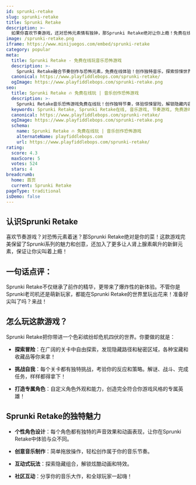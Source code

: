 ```yaml
---
id: sprunki-retake
slug: sprunki-retake
title: Sprunki Retake
description: >-
  如果你喜欢节奏游戏，还对恐怖元素情有独钟，那Sprunki Retake绝对让你上瘾！免费在线体验音乐创作的惊悚魅力！
image: /sprunki-retake.png
iframe: https://www.minijuegos.com/embed/sprunki-retake
category: popular
meta:
  title: Sprunki Retake - 免费在线玩音乐恐怖游戏
  description: >-
    Sprunki Retake融合节奏创作与恐怖元素，免费在线体验！创作独特音乐，探索惊悚世界，与全球玩家分享你的作品！
  canonical: https://www.playfiddlebops.com/sprunki-retake/
  ogImage: https://www.playfiddlebops.com/sprunki-retake.png
seo:
  title: Sprunki Retake 🔥 免费在线玩 | 音乐创作恐怖游戏
  description: >-
    Sprunki Retake音乐恐怖游戏免费在线玩！创作独特节奏，体验惊悚冒险，解锁隐藏内容，与全球玩家分享你的音乐作品！
  keywords: Sprunki Retake, Sprunki Retake在线, 音乐游戏, 节奏游戏, 免费游戏, 恐怖游戏, 音乐创作游戏, 在线玩
  canonical: https://www.playfiddlebops.com/sprunki-retake/
  ogImage: https://www.playfiddlebops.com/sprunki-retake.png
  schema:
    name: Sprunki Retake 🔥 免费在线玩 | 音乐创作恐怖游戏
    alternateName: playfiddlebops.com
    url: https://www.playfiddlebops.com/sprunki-retake/
rating:
  score: 4.3
  maxScore: 5
  votes: 524
  stars: 4
breadcrumb:
  home: 首页
  current: Sprunki Retake
pageType: traditional
isDemo: false
---
```


## 认识Sprunki Retake

喜欢节奏游戏？对恐怖元素着迷？那Sprunki Retake绝对是你的菜！这款游戏完美保留了Sprunki系列的魅力和创意，还加入了更多让人肾上腺素飙升的新鲜元素，保证让你尖叫着上瘾！

## 一句话点评：

Sprunki Retake不仅继承了前作的精华，更带来了爆炸性的新体验。不管你是Sprunki老司机还是萌新玩家，都能在Sprunki Retake的世界里玩出花来！准备好尖叫了吗？来战！

## 怎么玩这款游戏？

Sprunki Retake把你带进一个色彩缤纷却危机四伏的世界。你要做的就是：

- **探索冒险**：在广阔的关卡中自由探索，发现隐藏路径和秘密区域，各种宝藏和收藏品等你来拿！

- **挑战自我**：每个关卡都有独特挑战，考验你的反应和策略。解谜、战斗、完成任务，样样都得拿下！

- **打造专属角色**：自定义角色外观和能力，创造完全符合你游戏风格的专属英雄！

## Sprunki Retake的独特魅力

- **个性角色设计**：每个角色都有独特的声音效果和动画表现，让你在Sprunki Retake中体验与众不同。

- **创意音乐制作**：简单拖放操作，轻松创作属于你的音乐节奏。

- **互动式玩法**：探索隐藏组合，解锁炫酷动画和特效。

- **社区互动**：分享你的音乐大作，和全球玩家一起嗨！
